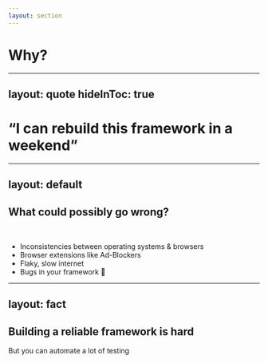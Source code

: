 ```yaml
---
layout: section
---
```


# Why?

<!--
So why is it important to test the reliablity of your framework? I want to show you some examples.
-->

---
layout: quote
hideInToc: true
---

# “I can rebuild this framework in a weekend”

<!--
You surely have seen such comments on the internet. But I'm then always thinking...
-->

---
layout: default
---

## What could possibly go wrong?

<br />

<v-clicks>

- Inconsistencies between operating systems & browsers
- Browser extensions like Ad-Blockers
- Flaky, slow internet
- Bugs in your framework 🐞

</v-clicks>

<!--
... A lot of things can go wrong
-->

---
layout: fact
---

## Building a reliable framework is hard

<v-click>

But you can automate a lot of testing

</v-click>

<!--
And your testing coverage won't be perfect right from the start...
-->